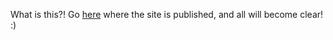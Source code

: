 What is this?! Go [here](http://blog.krawaller.se/jscomp/) where the site is published, and all will become clear! :)